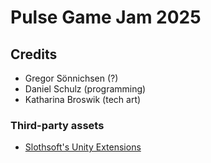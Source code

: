 # Pulse Game Jam 2025


## Credits
- Gregor Sönnichsen (?)
- Daniel Schulz (programming)
- Katharina Broswik (tech art)

### Third-party assets
- [Slothsoft's Unity Extensions](https://github.com/Faulo/UnityExtensions)